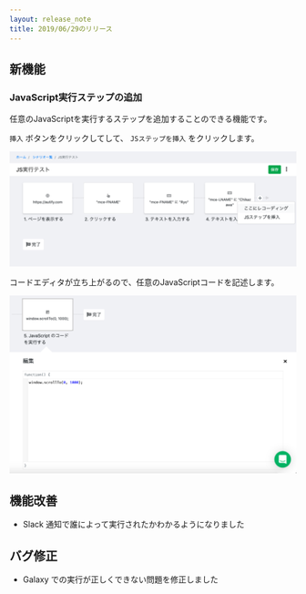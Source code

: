 ```yaml
---
layout: release_note
title: 2019/06/29のリリース
---
```


## 新機能
 
### JavaScript実行ステップの追加

任意のJavaScriptを実行するステップを追加することのできる機能です。

`挿入` ボタンをクリックしてして、 `JSステップを挿入` をクリックします。

![](/assets/images/posts/js1.png)

コードエディタが立ち上がるので、任意のJavaScriptコードを記述します。

![](/assets/images/posts/js2.png)

## 機能改善

- Slack 通知で誰によって実行されたかわかるようになりました

## バグ修正

- Galaxy での実行が正しくできない問題を修正しました
